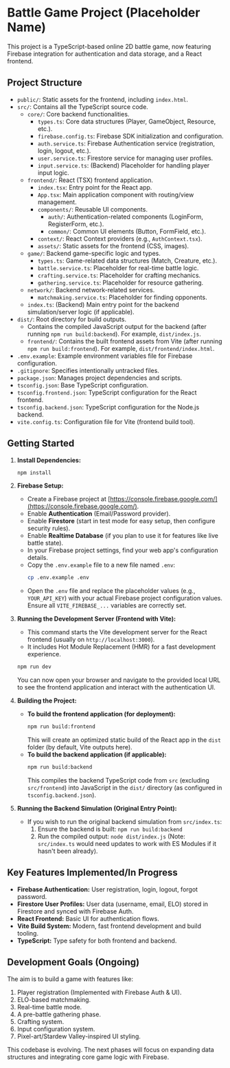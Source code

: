 # Battle Game Project (Placeholder Name)

This project is a TypeScript-based online 2D battle game, now featuring Firebase integration for authentication and data storage, and a React frontend.

## Project Structure

-   `public/`: Static assets for the frontend, including `index.html`.
-   `src/`: Contains all the TypeScript source code.
    -   `core/`: Core backend functionalities.
        -   `types.ts`: Core data structures (Player, GameObject, Resource, etc.).
        -   `firebase.config.ts`: Firebase SDK initialization and configuration.
        -   `auth.service.ts`: Firebase Authentication service (registration, login, logout, etc.).
        -   `user.service.ts`: Firestore service for managing user profiles.
        -   `input.service.ts`: (Backend) Placeholder for handling player input logic.
    -   `frontend/`: React (TSX) frontend application.
        -   `index.tsx`: Entry point for the React app.
        -   `App.tsx`: Main application component with routing/view management.
        -   `components/`: Reusable UI components.
            -   `auth/`: Authentication-related components (LoginForm, RegisterForm, etc.).
            -   `common/`: Common UI elements (Button, FormField, etc.).
        -   `context/`: React Context providers (e.g., `AuthContext.tsx`).
        -   `assets/`: Static assets for the frontend (CSS, images).
    -   `game/`: Backend game-specific logic and types.
        -   `types.ts`: Game-related data structures (Match, Creature, etc.).
        -   `battle.service.ts`: Placeholder for real-time battle logic.
        -   `crafting.service.ts`: Placeholder for crafting mechanics.
        -   `gathering.service.ts`: Placeholder for resource gathering.
    -   `network/`: Backend network-related services.
        -   `matchmaking.service.ts`: Placeholder for finding opponents.
    -   `index.ts`: (Backend) Main entry point for the backend simulation/server logic (if applicable).
-   `dist/`: Root directory for build outputs.
    -   Contains the compiled JavaScript output for the backend (after running `npm run build:backend`). For example, `dist/index.js`.
    -   `frontend/`: Contains the built frontend assets from Vite (after running `npm run build:frontend`). For example, `dist/frontend/index.html`.
-   `.env.example`: Example environment variables file for Firebase configuration.
-   `.gitignore`: Specifies intentionally untracked files.
-   `package.json`: Manages project dependencies and scripts.
-   `tsconfig.json`: Base TypeScript configuration.
-   `tsconfig.frontend.json`: TypeScript configuration for the React frontend.
-   `tsconfig.backend.json`: TypeScript configuration for the Node.js backend.
-   `vite.config.ts`: Configuration file for Vite (frontend build tool).

## Getting Started

1.  **Install Dependencies:**
    ```bash
    npm install
    ```

2.  **Firebase Setup:**
    *   Create a Firebase project at [https://console.firebase.google.com/](https://console.firebase.google.com/).
    *   Enable **Authentication** (Email/Password provider).
    *   Enable **Firestore** (start in test mode for easy setup, then configure security rules).
    *   Enable **Realtime Database** (if you plan to use it for features like live battle state).
    *   In your Firebase project settings, find your web app's configuration details.
    *   Copy the `.env.example` file to a new file named `.env`:
        ```bash
        cp .env.example .env
        ```
    *   Open the `.env` file and replace the placeholder values (e.g., `YOUR_API_KEY`) with your actual Firebase project configuration values. Ensure all `VITE_FIREBASE_...` variables are correctly set.

3.  **Running the Development Server (Frontend with Vite):**
    *   This command starts the Vite development server for the React frontend (usually on `http://localhost:3000`).
    *   It includes Hot Module Replacement (HMR) for a fast development experience.
    ```bash
    npm run dev
    ```
    You can now open your browser and navigate to the provided local URL to see the frontend application and interact with the authentication UI.

4.  **Building the Project:**
    *   **To build the frontend application (for deployment):**
        ```bash
        npm run build:frontend
        ```
        This will create an optimized static build of the React app in the `dist` folder (by default, Vite outputs here).
    *   **To build the backend application (if applicable):**
        ```bash
        npm run build:backend
        ```
        This compiles the backend TypeScript code from `src` (excluding `src/frontend`) into JavaScript in the `dist/` directory (as configured in `tsconfig.backend.json`).

5.  **Running the Backend Simulation (Original Entry Point):**
    *   If you wish to run the original backend simulation from `src/index.ts`:
        1.  Ensure the backend is built: `npm run build:backend`
        2.  Run the compiled output: `node dist/index.js` (Note: `src/index.ts` would need updates to work with ES Modules if it hasn't been already).

## Key Features Implemented/In Progress

*   **Firebase Authentication:** User registration, login, logout, forgot password.
*   **Firestore User Profiles:** User data (username, email, ELO) stored in Firestore and synced with Firebase Auth.
*   **React Frontend:** Basic UI for authentication flows.
*   **Vite Build System:** Modern, fast frontend development and build tooling.
*   **TypeScript:** Type safety for both frontend and backend.

## Development Goals (Ongoing)

The aim is to build a game with features like:
1.  Player registration (Implemented with Firebase Auth & UI).
2.  ELO-based matchmaking.
3.  Real-time battle mode.
4.  A pre-battle gathering phase.
5.  Crafting system.
6.  Input configuration system.
7.  Pixel-art/Stardew Valley-inspired UI styling.

This codebase is evolving. The next phases will focus on expanding data structures and integrating core game logic with Firebase.
